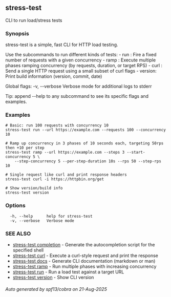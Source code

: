 ## stress-test

CLI to run load/stress tests

### Synopsis

stress-test is a simple, fast CLI for HTTP load testing.

Use the subcommands to run different kinds of tests:
	- run   : Fire a fixed number of requests with a given concurrency
	- ramp  : Execute multiple phases ramping concurrency (by requests, duration, or target RPS)
	- curl  : Send a single HTTP request using a small subset of curl flags
	- version: Print build information (version, commit, date)

Global flags:
	-v, --verbose   Verbose mode for additional logs to stderr

Tip: append --help to any subcommand to see its specific flags and examples.

### Examples

```
# Basic: run 100 requests with concurrency 10
stress-test run --url https://example.com --requests 100 --concurrency 10

# Ramp up concurrency in 3 phases of 10 seconds each, targeting 50rps then +10 per step
stress-test ramp --url https://example.com --steps 3 --start-concurrency 5 \
	--step-concurrency 5 --per-step-duration 10s --rps 50 --step-rps 10

# Single request like curl and print response headers
stress-test curl -i https://httpbin.org/get

# Show version/build info
stress-test version
```

### Options

```
  -h, --help      help for stress-test
  -v, --verbose   Verbose mode
```

### SEE ALSO

* [stress-test completion](stress-test_completion.md)	 - Generate the autocompletion script for the specified shell
* [stress-test curl](stress-test_curl.md)	 - Execute a curl-style request and print the response
* [stress-test docs](stress-test_docs.md)	 - Generate CLI documentation (markdown or man)
* [stress-test ramp](stress-test_ramp.md)	 - Run multiple phases with increasing concurrency
* [stress-test run](stress-test_run.md)	 - Run a load test against a target URL
* [stress-test version](stress-test_version.md)	 - Show CLI version

###### Auto generated by spf13/cobra on 21-Aug-2025
